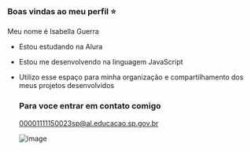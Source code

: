 ### Boas vindas ao meu perfil ⭐

Meu nome é Isabella Guerra

- Estou estudando na Alura
- Estou me desenvolvendo na linguagem JavaScript
- Utilizo esse espaço para minha organização e compartilhamento dos meus projetos desenvolvidos

  ### Para voce entrar em contato comigo

  00001111150023sp@al.educacao.sp.gov.br

  


  ![image](https://github.com/user-attachments/assets/c8523629-817a-461e-bf64-07d6f7e63d9d)
